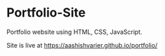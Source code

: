 # Portfolio-Site
Portfolio website using HTML, CSS, JavaScript.

Site is live at https://aashishvarier.github.io/portfolio/
